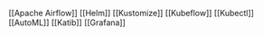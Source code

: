 [[Apache Airflow]]
[[Helm]]
[[Kustomize]]
[[Kubeflow]]
[[Kubectl]]
[[AutoML]]
[[Katib]]
[[Grafana]]
